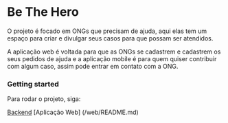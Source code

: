 # Be The Hero

O projeto é focado em ONGs que precisam de ajuda, aqui elas tem um espaço para criar e divulgar seus casos para que possam ser atendidos.

A aplicação web é voltada para que as ONGs se cadastrem e cadastrem os seus pedidos de ajuda e a aplicação mobile é para quem quiser contribuir com algum caso, assim pode entrar em contato com a ONG.

### Getting started

Para rodar o projeto, siga:

[Backend](/backend/README.md)
[Aplicação Web] (/web/README.md)
